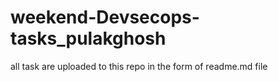 # weekend-Devsecops-tasks_pulakghosh
all task are uploaded to this repo in the form of readme.md file

